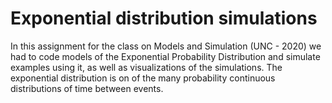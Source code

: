 # Exponential distribution simulations

In this assignment for the class on Models and Simulation (UNC - 2020) we had to code models of the Exponential Probability Distribution and
simulate examples using it, as well as visualizations of the simulations.
The exponential distribution is on of the many probability continuous distributions of time between events. 
